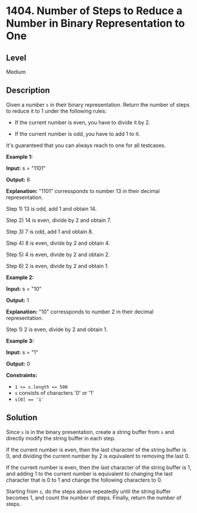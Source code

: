 # 1404. Number of Steps to Reduce a Number in Binary Representation to One
## Level
Medium

## Description
Given a number `s` in their binary representation. Return the number of steps to reduce it to 1 under the following rules:

* If the current number is even, you have to divide it by 2.

* If the current number is odd, you have to add 1 to it.

It's guaranteed that you can always reach to one for all testcases.

**Example 1:**

**Input:** s = "1101"

**Output:** 6

**Explanation:** "1101" corressponds to number 13 in their decimal representation.

Step 1) 13 is odd, add 1 and obtain 14. 

Step 2) 14 is even, divide by 2 and obtain 7.

Step 3) 7 is odd, add 1 and obtain 8.

Step 4) 8 is even, divide by 2 and obtain 4.  

Step 5) 4 is even, divide by 2 and obtain 2. 

Step 6) 2 is even, divide by 2 and obtain 1.  

**Example 2:**

**Input:** s = "10"

**Output:** 1

**Explanation:** "10" corressponds to number 2 in their decimal representation.

Step 1) 2 is even, divide by 2 and obtain 1.  

**Example 3:**

**Input:** s = "1"

**Output:** 0

**Constraints:**

* `1 <= s.length <= 500`
* `s` consists of characters '0' or '1'
* `s[0] == '1'`

## Solution
Since `s` is in the binary presentation, create a string buffer from `s` and directly modify the string buffer in each step.

If the current number is even, then the last character of the string buffer is 0, and dividing the current number by 2 is equivalent to removing the last 0.

If the current number is even, then the last character of the string buffer is 1, and adding 1 to the current number is equivalent to changing the last character that is 0 to 1 and change the following characters to 0.

Starting from `s`, do the steps above repeatedly until the string buffer becomes 1, and count the number of steps. Finally, return the number of steps.
